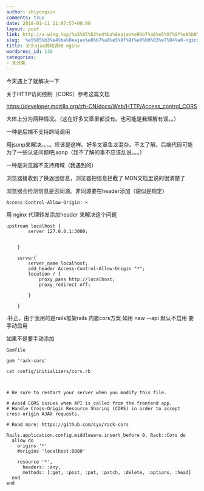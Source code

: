 ```yaml
---
author: shiyongxin
comments: true
date: 2018-01-11 11:07:57+00:00
layout: post
link: http://a-wing.top/%e5%85%b3%e4%ba%8eajax%e8%b7%a8%e5%9f%9f%e8%b0%83%e7%94%a8-nginx/
slug: '%e5%85%b3%e4%ba%8eajax%e8%b7%a8%e5%9f%9f%e8%b0%83%e7%94%a8-nginx'
title: 关于ajax跨域调用 nginx
wordpress_id: 130
categories:
- 未分类
---
```


今天遇上了就解决一下

关于HTTP访问控制（CORS）参考这篇文档

https://developer.mozilla.org/zh-CN/docs/Web/HTTP/Access_control_CORS



大体上分为两种情况。（这在好多文章里都没有。也可能是我理解有误。。）

一种是后端不支持跨域调用

用jsonp来解决。。。。应该是这样。好多文章鱼龙混杂。不太了解。后端代码可能为了一些认证问题吧jsonp（我不了解的事不应该乱说。。。）



一种是浏览器不支持跨域（我遇到的）

浏览器接收到了换返回信息，浏览器把信息拦截了 MDN文档里说的很清楚了

浏览器会检测信息是否同源。非同源要在header添加（貌似是规定）

`Access-Control-Allow-Origin: ×
`

用 nginx 代理转发添加header 来解决这个问题


    
    upstream localhost {
            server 127.0.0.1:3000;
    
    
        }
    
        server{
            server_name localhost;
            add_header Access-Control-Allow-Origin "*";
            location / {
                proxy_pass http://localhost;
                proxy_redirect off;
    
            }
    
        }





:补正。由于我用的是rails框架rails 内置cors方案 如用 new --api 默认不启用 要手动启用

如果不是要手动添加


    
    Gemfile
    
    gem 'rack-cors'
    
    cat config/initializers/cors.rb 
    
    
    
    # Be sure to restart your server when you modify this file.
    
    # Avoid CORS issues when API is called from the frontend app.
    # Handle Cross-Origin Resource Sharing (CORS) in order to accept cross-origin AJAX requests.
    
    # Read more: https://github.com/cyu/rack-cors
    
    Rails.application.config.middleware.insert_before 0, Rack::Cors do
      allow do
        origins '*'
        #origins 'localhost:8080'
    
        resource '*',
          headers: :any,
          methods: [:get, :post, :put, :patch, :delete, :options, :head]
      end
    end






